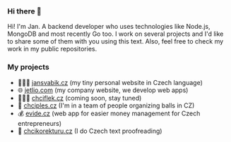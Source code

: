 ### Hi there 👋

Hi! I'm Jan. A backend developer who uses technologies like Node.js, MongoDB and most recently Go too. I work on several projects and I'd like to share some of them with you using this text. Also, feel free to check my work in my public repositories.

### My projects
- 👨🏻‍💻 [jansvabik.cz](https://jansvabik.cz/) (my tiny personal website in Czech language)
- 🌐 [jetlio.com](https://jetlio.com/) (my company website, we develop web apps)
- 🙋🏻‍♂️ [chciflek.cz](https://chciflek.cz/) (coming soon, stay tuned)
- 💃 [chciples.cz](https://chciples.cz/) (I'm in a team of people organizing balls in CZ)
- 💰 [evide.cz](https://evide.cz/) (web app for easier money management for Czech entrepreneurs)
- 📝 [chcikorekturu.cz](https://chcikorekturu.cz) (I do Czech text proofreading)
